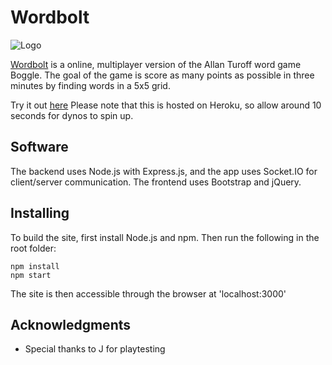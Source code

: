 # Wordbolt

![Logo](https://user-images.githubusercontent.com/51413275/103162662-61342680-47c1-11eb-8046-f35df9baa73b.png)

[Wordbolt](http://wordbolt.herokuapp.com/) is a online, multiplayer version of the Allan Turoff word game Boggle. The goal of the game is score as many points as possible in three minutes by finding words in a 5x5 grid.

Try it out [here](http://wordbolt.herokuapp.com/) Please note that this is hosted on Heroku, so allow around 10 seconds for dynos to spin up.

## Software

The backend uses Node.js with Express.js, and the app uses Socket.IO for client/server communication. The frontend uses Bootstrap and jQuery.

## Installing

To build the site, first install Node.js and npm. Then run the following in the root folder:

```
npm install
npm start
```

The site is then accessible through the browser at 'localhost:3000'

## Acknowledgments

* Special thanks to J for playtesting
